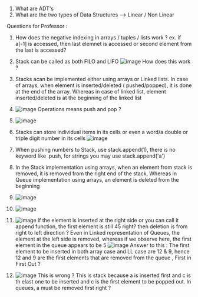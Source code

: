

1. What are ADT's
2. What are the two types of Data Structures --> Linear / Non Linear


Questions for Professor :

1. How does the negative indexing in arrays / tuples / lists work ?
ex. if a[-1] is accessed, then last elemnet is accessed or second element from the last is accessed?
2. Stack can be called as both FILO and LIFO
![image](https://user-images.githubusercontent.com/90809823/146708344-aa3206d9-b7d1-4cb8-a52b-46966a382502.png)
How does this work ?

3. Stacks acan be implemented either using arrays or Linked lists. In case of arrays, when element is inserted/deleted ( pushed/popped), it is done at the end of the array. Whereas in case of linked list, element inserted/deleted is at the beginning of the linked list
4.  ![image](https://user-images.githubusercontent.com/90809823/147175376-21a640c5-7edf-456d-aec2-ac5e9f964788.png)
Operations means push and pop ?

5. ![image](https://user-images.githubusercontent.com/90809823/147271568-ea17f7f5-ea57-43c2-aa94-aa2b9fb6c7bd.png)
6. Stacks can store individual items in its cells or even a word/a double or triple digit number in its cells
 ![image](https://user-images.githubusercontent.com/90809823/147512497-7efe9f50-de4b-4648-8011-5da589796907.png)
 7. When pushing numbers to Stack, use stack.append(1), there is no keyword like .push,  for strings you may use stack.append('a')
 8. In the Stack implementation using arrays, when an element from stack is removed, it is removed from the right end of the stack, Whereas in Queue implementation using arrays, an element is deleted from the beginning
 9. ![image](https://user-images.githubusercontent.com/90809823/147526520-997f5ed7-51fc-4191-914a-95970ca6fada.png)
 10. ![image](https://user-images.githubusercontent.com/90809823/147526551-94a2850f-ef1c-48a3-9b69-44e27aa79791.png)
 11. ![image](https://user-images.githubusercontent.com/90809823/147623284-52870742-91d9-4a87-bda2-6f5cf2e24ad1.png)
 if the element is inserted at the right side or you can call it append function, the first element is still 45 right? then deletion is from right to left direction ? 
 Even in Linked representation of Queues, the element at the left side is removed, whereas if we observe here, the first element in the queue appears to be 5
 ![image](https://user-images.githubusercontent.com/90809823/147623450-7fd77c05-db7b-49ee-8f9f-652109b2ef33.png)
 Answer to this : The first element to be inserted in both array case and LL case are 12 & 9, hence 12 and 9 are the first elements that are removed from the queue , First in First Out ?
 12. ![image](https://user-images.githubusercontent.com/90809823/147623704-5de27b5f-45c7-44d5-9c96-49cb26e22ff7.png)
This is wrong ? This is stack because a is inserted first and c is th elast one to be inserted and c is the first element to be popped out. In queues, a must be removed first right ?




